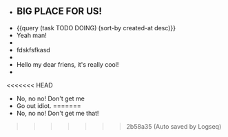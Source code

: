 - ## BIG PLACE FOR US!
- {{query (task TODO DOING) (sort-by created-at desc)}}
- Yeah man!
-
- fdskfsfkasd
-
- Hello my dear friens, it's really cool!
-
<<<<<<< HEAD
- No, no no! Don't get me
- Go out idiot.
=======
- No, no no! Don't get me that!
>>>>>>> 2b58a35 (Auto saved by Logseq)

